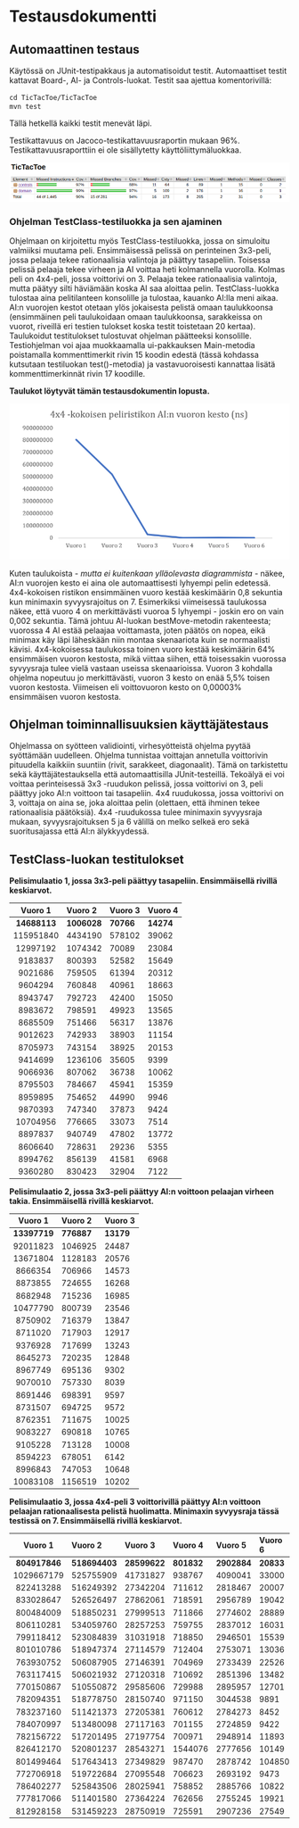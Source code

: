 # Testausdokumentti

## Automaattinen testaus

Käytössä on JUnit-testipakkaus ja automatisoidut testit. Automaattiset testit kattavat Board-, AI- ja Controls-luokat. 
Testit saa ajettua komentorivillä:

```
cd TicTacToe/TicTacToe
mvn test
```

Tällä hetkellä kaikki testit menevät läpi. 

Testikattavuus on Jacoco-testikattavuusraportin mukaan 96%. Testikattavuusraporttiin ei ole sisällytetty käyttöliittymäluokkaa.

![alt_text](https://github.com/puuro-maria/TicTacToe/blob/master/dokumentaatio/kuvat/jacoco_20200626.png)

### Ohjelman TestClass-testiluokka ja sen ajaminen

Ohjelmaan on kirjoitettu myös TestClass-testiluokka, jossa on simuloitu valmiiksi muutama peli. 
Ensimmäisessä pelissä on perinteinen 3x3-peli, jossa pelaaja tekee rationaalisia valintoja ja päättyy tasapeliin.
Toisessa pelissä pelaaja tekee virheen ja AI voittaa heti kolmannella vuorolla.
Kolmas peli on 4x4-peli, jossa voittorivi on 3. 
Pelaaja tekee rationaalisia valintoja, mutta päätyy silti häviämään koska AI saa aloittaa pelin. 
TestClass-luokka tulostaa aina pelitilanteen konsolille ja tulostaa, kauanko AI:lla meni aikaa. 
AI:n vuorojen kestot otetaan ylös jokaisesta pelistä omaan taulukkoonsa (ensimmäinen peli taulukoidaan omaan taulukkoonsa, sarakkeissa on vuorot, riveillä eri testien tulokset koska testit toistetaan 20 kertaa). 
Taulukoidut testitulokset tulostuvat ohjelman päätteeksi konsolille.
Testiohjelman voi ajaa muokkaamalla ui-pakkauksen Main-metodia poistamalla kommenttimerkit rivin 15 koodin edestä (tässä kohdassa kutsutaan testiluokan test()-metodia) ja vastavuoroisesti kannattaa lisätä kommenttimerkinnät rivin 17 koodille.

**Taulukot löytyvät tämän testausdokumentin lopusta.**

![alt_text](https://github.com/puuro-maria/TicTacToe/blob/master/dokumentaatio/kuvat/TTT_AI_vuorot.PNG)

Kuten taulukoista *- mutta ei kuitenkaan ylläolevasta diagrammista -* näkee, AI:n vuorojen kesto ei aina ole automaattisesti lyhyempi pelin edetessä. 
4x4-kokoisen ristikon ensimmäinen vuoro kestää keskimäärin 0,8 sekuntia kun minimaxin syvyysrajoitus on 7.
Esimerkiksi viimeisessä taulukossa näkee, että vuoro 4 on merkittävästi vuoroa 5 lyhyempi - joskin ero on vain 0,002 sekuntia. 
Tämä johtuu AI-luokan bestMove-metodin rakenteesta; vuorossa 4 AI estää pelaajaa voittamasta, joten päätös on nopea, eikä minimax käy läpi läheskään niin montaa skenaariota kuin se normaalisti kävisi.
4x4-kokoisessa taulukossa toinen vuoro kestää keskimäärin 64% ensimmäisen vuoron kestosta, mikä viittaa siihen, että toisessakin vuorossa syvyysraja tulee vielä vastaan useissa skenaarioissa.
Vuoron 3 kohdalla ohjelma nopeutuu jo merkittävästi, vuoron 3 kesto on enää 5,5% toisen vuoron kestosta.
Viimeisen eli voittovuoron kesto on 0,00003% ensimmäisen vuoron kestosta.

## Ohjelman toiminnallisuuksien käyttäjätestaus

Ohjelmassa on syötteen validiointi, virhesyötteistä ohjelma pyytää syöttämään uudelleen.
Ohjelma tunnistaa voittajan annetulla voittorivin pituudella kaikkiin suuntiin (rivit, sarakkeet, diagonaalit). 
Tämä on tarkistettu sekä käyttäjätestauksella että automaattisilla JUnit-testeillä.
Tekoälyä ei voi voittaa perinteisessä 3x3 -ruudukon pelissä, jossa voittorivi on 3, peli päättyy joko AI:n voittoon tai tasapeliin.
4x4 ruudukossa, jossa voittorivi on 3, voittaja on aina se, joka aloittaa pelin (olettaen, että ihminen tekee rationaalisia päätöksiä). 
4x4 -ruudukossa tulee minimaxin syvyysraja mukaan, syvyysrajoituksen 5 ja 6 välillä on melko selkeä ero sekä suoritusajassa että AI:n älykkyydessä.

## TestClass-luokan testitulokset 


**Pelisimulaatio 1, jossa 3x3-peli päättyy tasapeliin. Ensimmäisellä rivillä keskiarvot.**

| Vuoro 1 | Vuoro 2 | Vuoro 3 | Vuoro 4 |
|:----------:|:------|:------|:---------|
| **14688113** | **1006028** | **70766** | **14274** |
| 115951840 | 4434190 | 578102 | 39062 |
| 12997192 | 1074342 | 70089 | 23084 |
| 9183837 | 800393 | 52582 | 15649 |
| 9021686 | 759505 | 61394 | 20312 |
| 9604294 | 760848 | 40961 | 18663 |
| 8943747 | 792723 | 42400 | 15050 |
| 8983672 | 798591 | 49923 | 13565 |
| 8685509 | 751466 | 56317 | 13876 |
| 9012623 | 742933 | 38903 | 11154 |
| 8705973 | 743154 | 38925 | 20153 |
| 9414699 | 1236106 | 35605 | 9399 |
| 9066936 | 807062 | 36738 | 10062 |
| 8795503 | 784667 | 45941 | 15359 |
| 8959895 | 754652 | 44990 | 9946 |
| 9870393 | 747340 | 37873 | 9424 |
| 10704956 | 776665 | 33073 | 7514 |
| 8897837 | 940749 | 47802 | 13772 |
| 8606640 | 728631 | 29236 | 5355 |
| 8994762 | 856139 | 41581 | 6968 |
| 9360280 | 830423 | 32904 | 7122 |

**Pelisimulaatio 2, jossa 3x3-peli päättyy AI:n voittoon pelaajan virheen takia. Ensimmäisellä rivillä keskiarvot.**

| Vuoro 1 | Vuoro 2 | Vuoro 3 | 
|:----------:|:------|:------|
| **13397719** | **776887** | **13179** |
| 92011823 | 1046925 | 24487 |
| 13671804 | 1128183 | 20576 |
| 8666354 | 706966 | 14573 |
| 8873855 | 724655 | 16268 |
| 8682948 | 715236 | 16985 |
| 10477790 | 800739 | 23546 |
| 8750902 | 716379 | 13847 |
| 8711020 | 717903 | 12917 |
| 9376928 | 717699 | 13243 |
| 8645273 | 720235 | 12848 |
| 8967749 | 695136 | 9302 |
| 9070010 | 757330 | 8039 |
| 8691446 | 698391 | 9597 |
| 8731507 | 694725 | 9572 |
| 8762351 | 711675 | 10025 |
| 9083227 | 690818 | 10765 |
| 9105228 | 713128 | 10008 |
| 8594223 | 678051 | 6142 |
| 8996843 | 747053 | 10648 |
| 10083108 | 1156519 | 10202 |

**Pelisimulaatio 3, jossa 4x4-peli 3 voittorivillä päättyy AI:n voittoon pelaajan rationaalisesta pelistä huolimatta. Minimaxin syvyysraja tässä testissä on 7. Ensimmäisellä rivillä keskiarvot.**

| Vuoro 1 | Vuoro 2 | Vuoro 3 | Vuoro 4 | Vuoro 5 | Vuoro 6 |
|:----------:|:------|:------|:-------|:-------|:-------|
| **804917846** | **518694403** | **28599622** | **801832** | **2902884** | **20833** |
| 1029667179 | 525755909 | 41731827 | 938767 | 4090041 | 33000 |
| 822413288 | 516249392 | 27342204 | 711612 | 2818467 | 20007 |
| 833028647 | 526526497 | 27862061 | 718591 | 2956789 | 19042 |
| 800484009 | 518850231 | 27999513 | 711866 | 2774602 | 28889 |
| 806110281 | 534059760 | 28257253 | 759755 | 2837012 | 16031 |
| 799118412 | 523084839 | 31031918 | 718850 | 2946501 | 15539 |
| 801010786 | 518947374 | 27114579 | 712404 | 2753071 | 13036 |
| 763930752 | 506087905 | 27146391 | 704969 | 2733439 | 22526 |
| 763117415 | 506021932 | 27120318 | 710692 | 2851396 | 13482 |
| 770150867 | 510550872 | 29585606 | 729988 | 2895957 | 12701 |
| 782094351 | 518778750 | 28150740 | 971150 | 3044538 | 9891 |
| 783237160 | 511421373 | 27205381 | 760612 | 2784273 | 8452 |
| 784070997 | 513480098 | 27117163 | 701155 | 2724859 | 9422 |
| 782156722 | 517201495 | 27197754 | 700971 | 2948914 | 11893 |
| 826412170 | 520801237 | 28543271 | 1544076 | 2777656 | 10149 |
| 801499464 | 517643413 | 27349829 | 987470 | 2878742 | 104850 |
| 772706918 | 519722684 | 27095548 | 706623 | 2693192 | 9473 |
| 786402277 | 525843506 | 28025941 | 758852 | 2885766 | 10822 |
| 777817066 | 511401580 | 27364224 | 762656 | 2755245 | 19921 |
| 812928158 | 531459223 | 28750919 | 725591 | 2907236 | 27549 |
